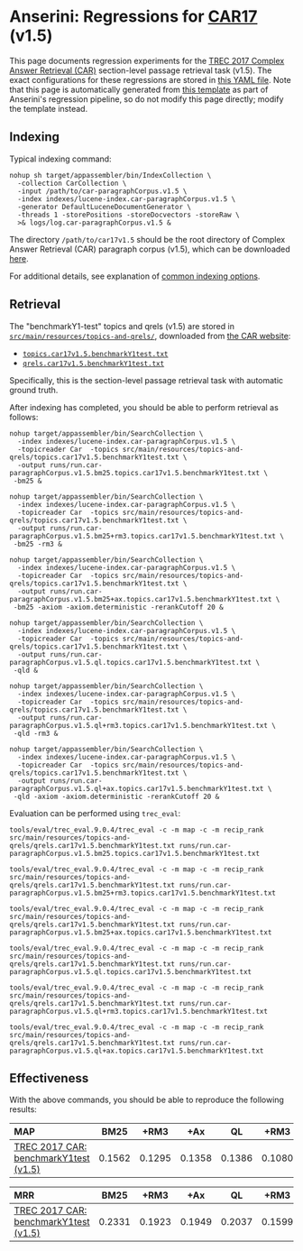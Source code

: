 # Anserini: Regressions for [CAR17](http://trec-car.cs.unh.edu/) (v1.5)

This page documents regression experiments for the [TREC 2017 Complex Answer Retrieval (CAR)](http://trec-car.cs.unh.edu/) section-level passage retrieval task (v1.5).
The exact configurations for these regressions are stored in [this YAML file](../src/main/resources/regression/car17v1.5.yaml).
Note that this page is automatically generated from [this template](../src/main/resources/docgen/templates/car17v1.5.template) as part of Anserini's regression pipeline, so do not modify this page directly; modify the template instead.

## Indexing

Typical indexing command:

```
nohup sh target/appassembler/bin/IndexCollection \
  -collection CarCollection \
  -input /path/to/car-paragraphCorpus.v1.5 \
  -index indexes/lucene-index.car-paragraphCorpus.v1.5 \
  -generator DefaultLuceneDocumentGenerator \
  -threads 1 -storePositions -storeDocvectors -storeRaw \
  >& logs/log.car-paragraphCorpus.v1.5 &
```

The directory `/path/to/car17v1.5` should be the root directory of Complex Answer Retrieval (CAR) paragraph corpus (v1.5), which can be downloaded [here](http://trec-car.cs.unh.edu/datareleases/).

For additional details, see explanation of [common indexing options](common-indexing-options.md).

## Retrieval

The "benchmarkY1-test" topics and qrels (v1.5) are stored in [`src/main/resources/topics-and-qrels/`](../src/main/resources/topics-and-qrels/), downloaded from [the CAR website](http://trec-car.cs.unh.edu/datareleases/):

+ [`topics.car17v1.5.benchmarkY1test.txt`](../src/main/resources/topics-and-qrels/topics.car17v1.5.benchmarkY1test.txt)
+ [`qrels.car17v1.5.benchmarkY1test.txt`](../src/main/resources/topics-and-qrels/qrels.car17v1.5.benchmarkY1test.txt)

Specifically, this is the section-level passage retrieval task with automatic ground truth.

After indexing has completed, you should be able to perform retrieval as follows:

```
nohup target/appassembler/bin/SearchCollection \
  -index indexes/lucene-index.car-paragraphCorpus.v1.5 \
  -topicreader Car  -topics src/main/resources/topics-and-qrels/topics.car17v1.5.benchmarkY1test.txt \
  -output runs/run.car-paragraphCorpus.v1.5.bm25.topics.car17v1.5.benchmarkY1test.txt \
 -bm25 &

nohup target/appassembler/bin/SearchCollection \
  -index indexes/lucene-index.car-paragraphCorpus.v1.5 \
  -topicreader Car  -topics src/main/resources/topics-and-qrels/topics.car17v1.5.benchmarkY1test.txt \
  -output runs/run.car-paragraphCorpus.v1.5.bm25+rm3.topics.car17v1.5.benchmarkY1test.txt \
 -bm25 -rm3 &

nohup target/appassembler/bin/SearchCollection \
  -index indexes/lucene-index.car-paragraphCorpus.v1.5 \
  -topicreader Car  -topics src/main/resources/topics-and-qrels/topics.car17v1.5.benchmarkY1test.txt \
  -output runs/run.car-paragraphCorpus.v1.5.bm25+ax.topics.car17v1.5.benchmarkY1test.txt \
 -bm25 -axiom -axiom.deterministic -rerankCutoff 20 &

nohup target/appassembler/bin/SearchCollection \
  -index indexes/lucene-index.car-paragraphCorpus.v1.5 \
  -topicreader Car  -topics src/main/resources/topics-and-qrels/topics.car17v1.5.benchmarkY1test.txt \
  -output runs/run.car-paragraphCorpus.v1.5.ql.topics.car17v1.5.benchmarkY1test.txt \
 -qld &

nohup target/appassembler/bin/SearchCollection \
  -index indexes/lucene-index.car-paragraphCorpus.v1.5 \
  -topicreader Car  -topics src/main/resources/topics-and-qrels/topics.car17v1.5.benchmarkY1test.txt \
  -output runs/run.car-paragraphCorpus.v1.5.ql+rm3.topics.car17v1.5.benchmarkY1test.txt \
 -qld -rm3 &

nohup target/appassembler/bin/SearchCollection \
  -index indexes/lucene-index.car-paragraphCorpus.v1.5 \
  -topicreader Car  -topics src/main/resources/topics-and-qrels/topics.car17v1.5.benchmarkY1test.txt \
  -output runs/run.car-paragraphCorpus.v1.5.ql+ax.topics.car17v1.5.benchmarkY1test.txt \
 -qld -axiom -axiom.deterministic -rerankCutoff 20 &
```

Evaluation can be performed using `trec_eval`:

```
tools/eval/trec_eval.9.0.4/trec_eval -c -m map -c -m recip_rank src/main/resources/topics-and-qrels/qrels.car17v1.5.benchmarkY1test.txt runs/run.car-paragraphCorpus.v1.5.bm25.topics.car17v1.5.benchmarkY1test.txt

tools/eval/trec_eval.9.0.4/trec_eval -c -m map -c -m recip_rank src/main/resources/topics-and-qrels/qrels.car17v1.5.benchmarkY1test.txt runs/run.car-paragraphCorpus.v1.5.bm25+rm3.topics.car17v1.5.benchmarkY1test.txt

tools/eval/trec_eval.9.0.4/trec_eval -c -m map -c -m recip_rank src/main/resources/topics-and-qrels/qrels.car17v1.5.benchmarkY1test.txt runs/run.car-paragraphCorpus.v1.5.bm25+ax.topics.car17v1.5.benchmarkY1test.txt

tools/eval/trec_eval.9.0.4/trec_eval -c -m map -c -m recip_rank src/main/resources/topics-and-qrels/qrels.car17v1.5.benchmarkY1test.txt runs/run.car-paragraphCorpus.v1.5.ql.topics.car17v1.5.benchmarkY1test.txt

tools/eval/trec_eval.9.0.4/trec_eval -c -m map -c -m recip_rank src/main/resources/topics-and-qrels/qrels.car17v1.5.benchmarkY1test.txt runs/run.car-paragraphCorpus.v1.5.ql+rm3.topics.car17v1.5.benchmarkY1test.txt

tools/eval/trec_eval.9.0.4/trec_eval -c -m map -c -m recip_rank src/main/resources/topics-and-qrels/qrels.car17v1.5.benchmarkY1test.txt runs/run.car-paragraphCorpus.v1.5.ql+ax.topics.car17v1.5.benchmarkY1test.txt
```

## Effectiveness

With the above commands, you should be able to reproduce the following results:

MAP                                     | BM25      | +RM3      | +Ax       | QL        | +RM3      | +Ax       |
:---------------------------------------|-----------|-----------|-----------|-----------|-----------|-----------|
[TREC 2017 CAR: benchmarkY1test (v1.5)](../src/main/resources/topics-and-qrels/topics.car17v1.5.benchmarkY1test.txt/)| 0.1562    | 0.1295    | 0.1358    | 0.1386    | 0.1080    | 0.1048    |


MRR                                     | BM25      | +RM3      | +Ax       | QL        | +RM3      | +Ax       |
:---------------------------------------|-----------|-----------|-----------|-----------|-----------|-----------|
[TREC 2017 CAR: benchmarkY1test (v1.5)](../src/main/resources/topics-and-qrels/topics.car17v1.5.benchmarkY1test.txt/)| 0.2331    | 0.1923    | 0.1949    | 0.2037    | 0.1599    | 0.1524    |
